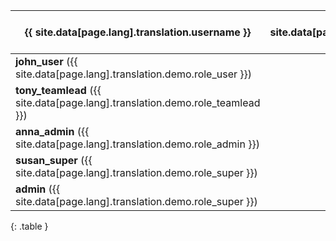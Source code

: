 
| {{ site.data[page.lang].translation.username }}                               | {{ site.data[page.lang].translation.password }} |    API     |
|-------------------------------------------------------------------------------|:-----------------------------------------------:|:----------:|
| **john_user** ({{ site.data[page.lang].translation.demo.role_user }})         |                   **kitten**                    | api_kitten |
| **tony_teamlead** ({{ site.data[page.lang].translation.demo.role_teamlead }}) |                   **kitten**                    | api_kitten |
| **anna_admin** ({{ site.data[page.lang].translation.demo.role_admin }})       |                   **kitten**                    | api_kitten |
| **susan_super** ({{ site.data[page.lang].translation.demo.role_super }})      |                   **kitten**                    | api_kitten |
| **admin** ({{ site.data[page.lang].translation.demo.role_super }})            |                  **password**                   |     -      |
{: .table }
